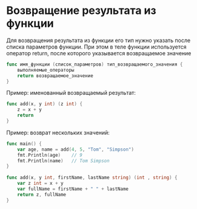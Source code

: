 # Возвращение результата из функции

Для возвращения результата из функции его тип нужно указать после списка параметров функции. При этом в теле функции используется оператор return, после которого указывается возвращаемое значение
```go
func имя_функции (список_параметров) тип_возвращаемого_значения {
    выполняемые_операторы
    return возвращаемое_значение
}
```

Пример: именованный возвращаемый результат:
```go
func add(x, y int) (z int) {
    z = x + y
    return
}
```

Пример: возврат нескольких значений:
```go
func main() {
    var age, name = add(4, 5, "Tom", "Simpson")
    fmt.Println(age)    // 9
    fmt.Println(name)   // Tom Simpson
}
 
func add(x, y int, firstName, lastName string) (int , string) {
    var z int = x + y
    var fullName = firstName + " " + lastName
    return z, fullName
}
```

